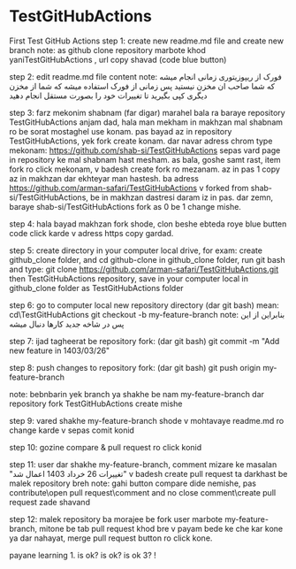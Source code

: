 # TestGitHubActions
First Test GitHub Actions
step 1: create new readme.md file and create new branch
note: as github clone repository marbote khod yaniTestGitHubActions , url copy shavad (code blue button)

step 2: edit readme.md file content 
note: فورک از ریپوزیتوری زمانی انجام میشه که شما صاحب ان مخزن نیستید
پس زمانی از فورک استفاده میشه که شما از مخزن دیگری کپی بگیرید تا تغییرات خود را
بصورت مستقل انجام دهید

step 3: farz mekonim shabnam (far digar) marahel bala ra baraye repository TestGitHubActions anjam dad,
hala man mekham in makhzan mal shabnam ro be sorat mostaghel use konam. pas bayad az in repository TestGitHubActions, yek fork create konam.
dar navar adress chrom type mekonam: https://github.com/shab-si/TestGitHubActions
sepas vard page in repository ke mal shabnam hast mesham.
as bala, goshe samt rast, item fork ro click mekonam, v badesh create fork ro mezanam. az in pas 1 copy az in makhzan dar ekhteyar man hastesh.
ba adress https://github.com/arman-safari/TestGitHubActions v forked from shab-si/TestGitHubActions, be in makhzan dastresi daram iz in pas.
dar zemn, baraye shab-si/TestGitHubActions fork as 0 be 1 change mishe.

step 4: hala bayad makhzan fork shode, clon beshe
ebteda roye blue butten code click karde v adress https copy gardad.

step 5: create directory in your computer local drive, for exam: create github_clone folder, and cd github-clone
in github_clone folder, run git bash and type: git clone https://github.com/arman-safari/TestGitHubActions.git
then TestGitHubActions repository, save in your computer local in github_clone folder as TestGitHubActions folder

step 6: go to computer local new repository directory (dar git bash)
mean: cd\TestGitHubActions
git checkout -b my-feature-branch
note: بنابراین از این پس در شاخه جدید کارها دنبال میشه

step 7: ijad tagheerat be repository fork: (dar git bash)
git commit -m "Add new feature in 1403/03/26"

step 8: push changes to repository fork: (dar git bash)
git push origin my-feature-branch 

note: bebnbarin yek branch ya shakhe be nam my-feature-branch dar repository fork TestGitHubActions create mishe

step 9: vared shakhe my-feature-branch shode v mohtavaye readme.md ro change karde v sepas comit konid 

step 10: gozine compare & pull request ro click konid

step 11: user dar shakhe my-feature-branch, comment mizare ke masalan 
"تغییرات 26 خرداد 1403 اعمال شد"
v badesh create pull request ta darkhast be malek repository breh
note: gahi button compare dide nemishe, pas contribute\open pull request\comment and no close comment\create pull request zade shavand

step 12: malek repository ba morajee be fork user marbote my-feature-branch, mitone be tab pull request khod bre v payam bede ke che kar kone ya dar nahayat, merge pull request button ro click kone.

payane learning 1.
is ok?
is ok?
is ok 3?
!
